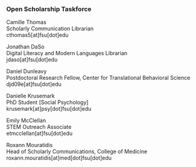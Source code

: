 ### Open Scholarship Taskforce

Camille Thomas  
Scholarly Communication Librarian  
cthomas5[at]fsu[dot]edu  

Jonathan DaSo  
Digital Literacy and Modern Languages Librarian  
jdaso[at]fsu[dot]edu  

Daniel Dunleavy  
Postdoctoral Research Fellow, Center for Translational Behavioral Science  
djd09e[at]fsu[dot]edu  

Danielle Krusemark  
PhD Student [Social Psychology]  
krusemark[at]psy[dot]fsu[dot]edu  

Emily McClellan  
STEM Outreach Associate  
etmcclellan[at]fsu[dot]edu  

Roxann Mouratidis  
Head of Scholarly Communications, College of Medicine  
roxann.mouratidis[at]med[dot]fsu[dot]edu  
